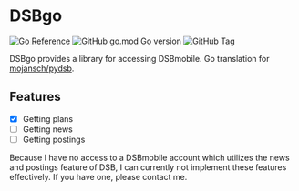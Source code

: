 # DSBgo
[![Go Reference](https://pkg.go.dev/badge/github.com/phlourishdev/DSBgo.svg)](https://pkg.go.dev/github.com/phlourishdev/DSBgo)
![GitHub go.mod Go version](https://img.shields.io/github/go-mod/go-version/phlourishdev/DSBgo)
![GitHub Tag](https://img.shields.io/github/v/tag/phlourishdev/DSBgo)

DSBgo provides a library for accessing DSBmobile. Go translation for [mojansch/pydsb](https://github.com/mojansch/pydsb).

## Features
- [X] Getting plans
- [ ] Getting news
- [ ] Getting postings

Because I have no access to a DSBmobile account which utilizes the news and postings feature of DSB, I can currently not implement these features effectively. If you have one, please contact me.
